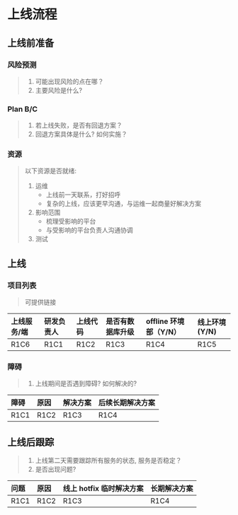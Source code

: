 # 上线流程

## 上线前准备

### 风险预测

> 1. 可能出现风险的点在哪？
> 1. 主要风险是什么?

### Plan B/C

> 1. 若上线失败，是否有回退方案？
> 1. 回退方案具体是什么? 如何实施？

### 资源

> 以下资源是否就绪:
>
> 1. 运维
>     - 上线前一天联系，打好招呼
>     - 复杂的上线，应该更早沟通，与运维一起商量好解决方案
> 1. 影响范围
>     - 梳理受影响的平台
>     - 与受影响的平台负责人沟通协调
> 1. 测试

## 上线

### 项目列表

> 可提供链接

| 上线服务/端 | 研发负责人 | 上线代码 | 是否有数据库升级 | offline 环境部（Y/N） | 线上环境(Y/N) |
| :---------- | :--------- | :------- | :--------------- | :-------------------- | :------------ |
| R1C6        | R1C1       | R1C2     | R1C3             | R1C4                  | R1C5          |

### 障碍

> 1. 上线期间是否遇到障碍? 如何解决的?

| 障碍 | 原因 | 解决方案 | 后续长期解决方案 |
| :--- | :--- | :------- | :--------------- |
| R1C1 | R1C2 | R1C3     | R1C4             |

## 上线后跟踪

> 1. 上线第二天需要跟踪所有服务的状态, 服务是否稳定？
> 1. 是否出现问题?

| 问题 | 原因 | 线上 hotfix 临时解决方案 | 长期解决方案 |
| :--- | :--- | :----------------------- | :----------- |
| R1C1 | R1C2 | R1C3                     | R1C4         |
